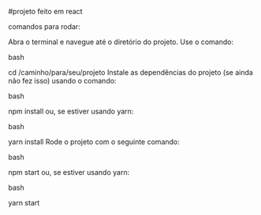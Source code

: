 #projeto feito em react

comandos para rodar:

Abra o terminal e navegue até o diretório do projeto. Use o comando:

bash

cd /caminho/para/seu/projeto
Instale as dependências do projeto (se ainda não fez isso) usando o comando:

bash

npm install
ou, se estiver usando yarn:

bash

yarn install
Rode o projeto com o seguinte comando:

bash

npm start
ou, se estiver usando yarn:

bash

yarn start